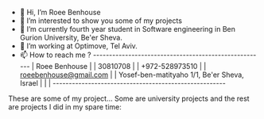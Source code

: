 - 👋 Hi, I’m Roee Benhouse
- 👀 I’m interested to show you some of my projects
- 🌱 I’m currently fourth year student in Software engineering in Ben Gurion University, Be'er Sheva. 
- 💞️ I’m working at Optimove, Tel Aviv.
- 📫 How to reach me ?
      ------------------------------------------------------
      | Roee Benhouse                                       |
      | 30810708                                            |
      | +972-528973510                                      |
      | roeebenhouse@gmail.com                              |
      | Yosef-ben-matityaho 1/1, Be'er Sheva, Israel        |
      |                                                     |
      ------------------------------------------------------
      

These are some of my project... Some are university projects and the rest are projects I did in my spare time:



<!---
RoeeBenhouse/RoeeBenhouse is a ✨ special ✨ repository because its `README.md` (this file) appears on your GitHub profile.
You can click the Preview link to take a look at your changes.
--->
